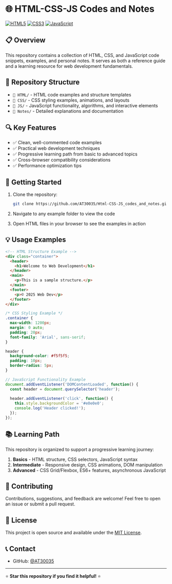 # 🌐 HTML-CSS-JS Codes and Notes

[![HTML5](https://img.shields.io/badge/HTML5-E34F26?style=for-the-badge&logo=html5&logoColor=white)](https://developer.mozilla.org/en-US/docs/Web/HTML)
[![CSS3](https://img.shields.io/badge/CSS3-1572B6?style=for-the-badge&logo=css3&logoColor=white)](https://developer.mozilla.org/en-US/docs/Web/CSS)
[![JavaScript](https://img.shields.io/badge/JavaScript-F7DF1E?style=for-the-badge&logo=javascript&logoColor=black)](https://developer.mozilla.org/en-US/docs/Web/JavaScript)

## 📋 Overview

This repository contains a collection of HTML, CSS, and JavaScript code snippets, examples, and personal notes. It serves as both a reference guide and a learning resource for web development fundamentals.

## 📁 Repository Structure

- `📂 HTML/` - HTML code examples and structure templates
- `📂 CSS/` - CSS styling examples, animations, and layouts
- `📂 JS/` - JavaScript functionality, algorithms, and interactive elements
- `📂 Notes/` - Detailed explanations and documentation

## 🔍 Key Features

- ✅ Clean, well-commented code examples
- ✅ Practical web development techniques
- ✅ Progressive learning path from basic to advanced topics
- ✅ Cross-browser compatibility considerations
- ✅ Performance optimization tips

## 🚀 Getting Started

1. Clone the repository:
   ```bash
   git clone https://github.com/AT30035/Html-CSS-JS_codes_and_notes.git
   ```

2. Navigate to any example folder to view the code

3. Open HTML files in your browser to see the examples in action

## 💡 Usage Examples

```html
<!-- HTML Structure Example -->
<div class="container">
  <header>
    <h1>Welcome to Web Development</h1>
  </header>
  <main>
    <p>This is a sample structure.</p>
  </main>
  <footer>
    <p>© 2025 Web Dev</p>
  </footer>
</div>
```

```css
/* CSS Styling Example */
.container {
  max-width: 1200px;
  margin: 0 auto;
  padding: 20px;
  font-family: 'Arial', sans-serif;
}

header {
  background-color: #f5f5f5;
  padding: 10px;
  border-radius: 5px;
}
```

```javascript
// JavaScript Functionality Example
document.addEventListener('DOMContentLoaded', function() {
  const header = document.querySelector('header');
  
  header.addEventListener('click', function() {
    this.style.backgroundColor = '#e0e0e0';
    console.log('Header clicked!');
  });
});
```

## 📚 Learning Path

This repository is organized to support a progressive learning journey:

1. **Basics** - HTML structure, CSS selectors, JavaScript syntax
2. **Intermediate** - Responsive design, CSS animations, DOM manipulation
3. **Advanced** - CSS Grid/Flexbox, ES6+ features, asynchronous JavaScript

## 🤝 Contributing

Contributions, suggestions, and feedback are welcome! Feel free to open an issue or submit a pull request.

## 📜 License

This project is open source and available under the [MIT License](LICENSE).

## 📞 Contact

- GitHub: [@AT30035](https://github.com/AT30035)

---

⭐ **Star this repository if you find it helpful!** ⭐
